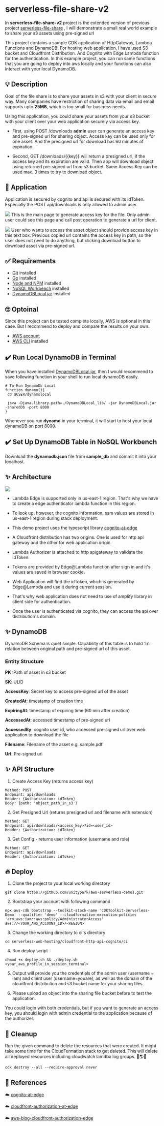 # serverless-file-share-v2
In **serverless-file-share-v2** project is the extended version of previous project [serverless-file-share](https://github.com/unitypark/aws-serverless-demos/tree/main/serverless-web-hosting/cloudfront-rest-api)
, I will demonstrate a small real world example to share your s3 assets using pre-signed url

This project contains a sample CDK application of HttpGateway, Lambda Functions and DynamoDB. For hosting web application, I have used S3 bucket and Cloudfront Distribution. And Cognito with Edge Lambda function for the authentication. In this example project, you can run same functions that you are going to deploy into aws locally and your functions can also interact with your local DynamoDB.

## 💡 Description 
Goal of the file share is to share your assets in s3 with your client in secure way. Many companies have restriction of sharing data via email and email supports upto **25MB**, which is too small for business needs.

Using this application, you could share your assets from your s3 bucket with your client over your web application securely via access key.

- First, using POST /downloads **admin** user can generate an access key and pre-signed url for sharing object. Access key can be used only for one asset. And the presigned url for download has 60 minutes of expiration.

- Second, GET /downloads/{{key}} will return a presigned url, if the access key and its expiration are valid. Then app will download object using returned pre-signed url from s3 bucket. Same Access Key can be used max. 3 times to try to download object.

## 🚀 Application
Application is secured by cognito and api is secured with its idToken. Especially the POST api/downloads is only allowed to admin user. 

![](./docs/main.png)
This is the main page to generate access key for the file. Only admin user could see this page and call post operation to generate a url for client.

![](./docs/download.png)
User who wants to access the asset object should provide access key in this text box. Previous copied url contains the access key in path, so the user does not need to do anything, but clicking download button to download asset via pre-signed url.


## ✅ Requirements 
* [Git](https://git-scm.com/book/en/v2/Getting-Started-Installing-Git) installed
* [Go](https://go.dev/doc/install) installed
* [Node and NPM](https://nodejs.org/en/download/) installed
* [NoSQL Workbench](https://docs.aws.amazon.com/amazondynamodb/latest/developerguide/workbench.settingup.html) installed
* [DynamoDBLocal.jar](https://docs.aws.amazon.com/amazondynamodb/latest/developerguide/DynamoDBLocal.DownloadingAndRunning.html) installed

## 🙄 Optoinal 
Since this project can be tested complete locally, AWS is optional in this case. But I recommend to deploy and compare the results on your own.
* [AWS account](https://portal.aws.amazon.com/gp/aws/developer/registration/index.html)
* [AWS CLI](https://docs.aws.amazon.com/cli/latest/userguide/install-cliv2.html) installed

## ✔️ Run Local DynamoDB in Terminal
When you have installed [DynamoDBLocal.jar](https://docs.aws.amazon.com/amazondynamodb/latest/developerguide/DynamoDBLocal.DownloadingAndRunning.html), then I would recommend to save following function in your shell to run local dynamoDB easily.

```
# To Run DynamoDb Local
function dynamo(){
 cd $USER/dynamolocal

 java -Djava.library.path=./DynamoDBLocal_lib/ -jar DynamoDBLocal.jar -sharedDb -port 8000
}
```
Whenever you run **dynamo** in your terminal, it will start to host your local dynamoDB on port 8000.

## ✔️ Set Up DynamoDB Table in NoSQL Workbench
Download the **dynamodb.json** file from **sample_db** and commit it into your localhost.

## ✨ Architecture
![](./docs/arch.png)
- Lambda Edge is supported only in us-east-1 region. That's why we have to create a edge authenticator lambda function in this region. 

- To look up, however, the cognito information, ssm values are stored in us-east-1 region during stack deployment.

- This demo project uses the typescript library [cognito-at-edge](https://github.com/awslabs/cognito-at-edge)

- A Cloudfront distribution has two origins. One is used for http api gateway and the other for web application origin.

- Lambda Authorizer is attached to http apigateway to validate the idToken

- Tokens are provided by Edge@Lambda function after sign in and it's values are saved in browser cookie.

- Web Application will find the idToken, which is generated by Edge@Lambda and use it during current session.

- That's why web application does not need to use of amplify library in client side for authentication.

- Once the user is authenticated via cognito, they can access the api over distribution's domain.


## ✨ DynamoDB
DynamoDB Schema is quiet simple. Capability of this table is to hold 1:n relation between original path and pre-signed url of this asset. 

### Entity Structure

**PK** :Path of asset in s3 bucket

**SK**: ULID

**AccessKey**: Secret key to access pre-signed url of the asset

**CreatedAt**: timestamp of creation time

**ExpiringAt**: timestamp of expiring time (60 min after creation)

**AccessedAt**: accessed timestamp of pre-signed url

**AccessedBy**: cognito user id, who accessed pre-signed url over web application to download the file

**Filename**: Filename of the asset e.g. sample.pdf

**Url**: Pre-signed url


## ✨ API Structure
1. Create Access Key (returns access key)
```
Method: POST
Endpoint: api/downloads
Header: {Authorization: idToken}
Body: {path: 'object_path_in_s3'}
```

2. Get Presigned Url (returns presigned url and filename with extension)
```
Method: GET
Endpoint: api/downloads/<access_key>?id=<user_id>
Header: {Authorization: idToken}
```

3. Get Config - returns user information (username and role)
```
Method: GET
Endpoint: api/downloads
Header: {Authorization: idToken}
```

## 🔥 Deploy

1. Clone the project to your local working directory
```
git clone https://github.com/unitypark/aws-serverless-demos.git
```

2. Bootstrap your account with following command
```
npx aws-cdk bootstrap --toolkit-stack-name 'CDKToolkit-Serverless-Demo' --qualifier 'demo' --cloudformation-execution-policies 'arn:aws:iam::aws:policy/AdministratorAccess' aws://<YOUR_AWS_ACCOUNT_ID>/<REGION> 
```

3. Change the working directory to ci's directory
```
cd serverless-web-hosting/cloudfront-http-api-cognito/ci
```

4. Run deploy script
```
chmod +x deploy.sh && ./deploy.sh <your_aws_profile_in_session_terminal>
```

5. Output will provide you the credentials of the admin user (username = iam) and client user (username=youare), as well as the domain of the cloudfront distribution and s3 bucket name for your sharing files.

6. Please upload an object into the sharing file bucket before to test the application.

You could login with both credentials, but if you want to generate an access key, you should login with admin credential to the application because of the authorizer.

## 🔨 Cleanup

Run the given command to delete the resources that were created. It might take some time for the CloudFormation stack to get deleted. This will delete all deployed resources including cloudwatch lamdba log groups. 🌳🌎🌈

```
cdk destroy --all --require-approval never
```

## 👀 References

☁️ [cognito-at-edge](https://github.com/awslabs/cognito-at-edge)

☁️ [cloudfront-authorization-at-edge](https://github.com/aws-samples/cloudfront-authorization-at-edge)

☁️ [aws-blog-cloudfront-authorization-edge](https://aws.amazon.com/blogs/networking-and-content-delivery/authorizationedge-using-cookies-protect-your-amazon-cloudfront-content-from-being-downloaded-by-unauthenticated-users/)
